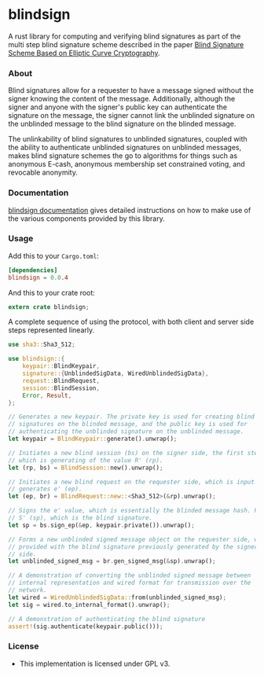 blindsign
=====

A rust library for computing and verifying blind signatures as part of the multi
step blind signature scheme described in the paper [Blind Signature Scheme Based on Elliptic Curve Cryptography](http://pdfs.semanticscholar.org/e58a/1713858a9e18abfc05de244e.pdf).

### About

Blind signatures allow for a requester to have a message signed without the
signer knowing the content of the message. Additionally, although the signer
and anyone with the signer's public key can authenticate the signature on the
message, the signer cannot link the unblinded signature on the unblinded message
to the blind signature on the blinded message.

The unlinkability of blind signatures to unblinded signatures, coupled with the
ability to authenticate unblinded signatures on unblinded messages, makes blind
signature schemes the go to algorithms for things such as anonymous E-cash,
anonymous membership set constrained voting, and revocable anonymity.

### Documentation

[blindsign documentation](https://docs.rs/blindsign) gives detailed instructions
on how to make use of the various components provided by this library.

### Usage

Add this to your `Cargo.toml`:

```toml
[dependencies]
blindsign = 0.0.4
```

And this to your crate root:

```rust
extern crate blindsign;
```

A complete sequence of using the protocol, with both client and server side
steps represented linearly.

```rust
use sha3::Sha3_512;

use blindsign::{
    keypair::BlindKeypair,
    signature::{UnblindedSigData, WiredUnblindedSigData},
    request::BlindRequest,
    session::BlindSession,
    Error, Result,
};

// Generates a new keypair. The private key is used for creating blind
// signatures on the blinded message, and the public key is used for
// authenticating the unblinded signature on the unblinded message.
let keypair = BlindKeypair::generate().unwrap();

// Initiates a new blind session (bs) on the signer side, the first step of
// which is generating of the value R' (rp).
let (rp, bs) = BlindSession::new().unwrap();

// Initiates a new blind request on the requester side, which is input R' and
// generates e' (ep).
let (ep, br) = BlindRequest::new::<Sha3_512>(&rp).unwrap();

// Signs the e' value, which is essentially the blinded message hash. Produces
// S' (sp), which is the blind signature.
let sp = bs.sign_ep(&ep, keypair.private()).unwrap();

// Forms a new unblinded signed message object on the requester side, when
// provided with the blind signature previously generated by the signer
// side.
let unblinded_signed_msg = br.gen_signed_msg(&sp).unwrap();

// A demonstration of converting the unblinded signed message between
// internal representation and wired format for transmission over the
// network.
let wired = WiredUnblindedSigData::from(unblinded_signed_msg);
let sig = wired.to_internal_format().unwrap();

// A demonstration of authenticating the blind signature
assert!(sig.authenticate(keypair.public()));
```

### License

* This implementation is licensed under GPL v3.
